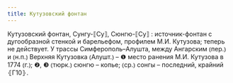 ```yaml
---
title: Кутузовский фонтан
---
```


Кутузовский фонтан, Сунгу-⟦Су⟧, Сюнгю-⟦Су⟧
: источник-фонтан с дугообразной стенкой и барельефом, профилем М.И. Кутузова; теперь не действует. У трассы Симферополь–Алушта, между Ангарским ⦅пер.⦆ и ⦅н.п.⦆ Верхняя Кутузовка ⦅Алушт.⦆ – ❶ место ранения М.И. Кутузова в 1774 ⦅г.⦆; ❷, ❸ ⦅тюрк.⦆ сюнгю – копье; ⦅ср.⦆ сонгы – последний, крайний ⦃Г10⦄.
